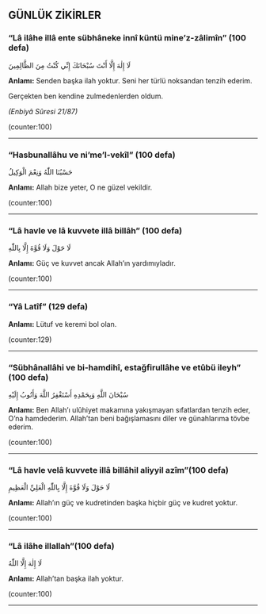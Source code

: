 ## **GÜNLÜK ZİKİRLER**

### **“Lâ ilâhe illâ ente sübhâneke innî küntü mine’z-zâlimîn”** (100 defa)

لَا إِلٰهَ إِلَّا أَنْتَ سُبْحَانَكَ إِنِّي كُنْتُ مِنَ الظَّالِمِينَ

**Anlamı:** Senden başka ilah yoktur. Seni her türlü noksandan tenzih ederim.

Gerçekten ben kendine zulmedenlerden oldum.

*(Enbiyâ Sûresi 21/87)*

(counter:100)

---

### **“Hasbunallâhu ve ni’me’l-vekîl”** (100 defa)

حَسْبُنَا اللّٰهُ وَنِعْمَ الْوَكِيلُ

**Anlamı:** Allah bize yeter, O ne güzel vekildir.

(counter:100)

---

### **“Lâ havle ve lâ kuvvete illâ billâh”** (100 defa)

لَا حَوْلَ وَلَا قُوَّةَ إِلَّا بِاللّٰهِ

**Anlamı:** Güç ve kuvvet ancak Allah’ın yardımıyladır.

(counter:100)

---

### **“Yâ Latîf”** (129 defa)

**Anlamı:** Lütuf ve keremi bol olan.

(counter:129)

---

### **“Sübhânallâhi ve bi-hamdihî, estağfirullâhe ve etûbü ileyh”** (100 defa)

سُبْحَانَ اللَّهِ وَبِحَمْدِهِ أَسْتَغْفِرُ اللَّهَ وَأَتُوبُ إِلَيْهِ

**Anlamı:** Ben Allah’ı ulûhiyet makamına yakışmayan sıfatlardan tenzih eder, O’na hamdederim. Allah’tan beni bağışlamasını diler ve günahlarıma tövbe ederim.

(counter:100)

---

### **“Lâ havle velâ kuvvete illâ billâhil aliyyil azîm”**(100 defa)

لَا حَوْلَ وَلَا قُوَّةَ إِلَّا بِاللّٰهِ الْعَلِيِّ الْعَظِيمِ

**Anlamı:** Allah’ın güç ve kudretinden başka hiçbir güç ve kudret yoktur.

(counter:100)

---

### **“Lâ ilâhe illallah”(100 defa)**

لَا إِلٰهَ إِلَّا اللّٰهُ

**Anlamı:** Allah’tan başka ilah yoktur.

(counter:100)

---

